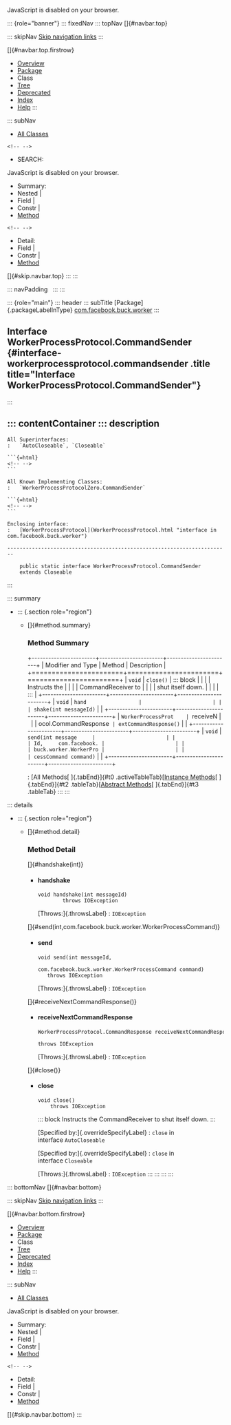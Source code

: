 <div>

JavaScript is disabled on your browser.

</div>

::: {role="banner"}
::: fixedNav
::: topNav
[]{#navbar.top}

::: skipNav
[Skip navigation links](#skip.navbar.top "Skip navigation links")
:::

[]{#navbar.top.firstrow}

-   [Overview](../../../../index.html)
-   [Package](package-summary.html)
-   Class
-   [Tree](package-tree.html)
-   [Deprecated](../../../../deprecated-list.html)
-   [Index](../../../../index-all.html)
-   [Help](../../../../help-doc.html)
:::

::: subNav
-   [All Classes](../../../../allclasses.html)

```{=html}
<!-- -->
```
-   SEARCH:

<div>

<div>

JavaScript is disabled on your browser.

</div>

</div>

<div>

-   Summary: 
-   Nested \| 
-   Field \| 
-   Constr \| 
-   [Method](#method.summary)

```{=html}
<!-- -->
```
-   Detail: 
-   Field \| 
-   Constr \| 
-   [Method](#method.detail)

</div>

[]{#skip.navbar.top}
:::
:::

::: navPadding
 
:::
:::

::: {role="main"}
::: header
::: subTitle
[Package]{.packageLabelInType} [com.facebook.buck.worker](package-summary.html)
:::

## Interface WorkerProcessProtocol.CommandSender {#interface-workerprocessprotocol.commandsender .title title="Interface WorkerProcessProtocol.CommandSender"}
:::

::: contentContainer
::: description
-   

    All Superinterfaces:
    :   `AutoCloseable`, `Closeable`

    ```{=html}
    <!-- -->
    ```

    All Known Implementing Classes:
    :   `WorkerProcessProtocolZero.CommandSender`

    ```{=html}
    <!-- -->
    ```

    Enclosing interface:
    :   [WorkerProcessProtocol](WorkerProcessProtocol.html "interface in com.facebook.buck.worker")

    ------------------------------------------------------------------------

        public static interface WorkerProcessProtocol.CommandSender
        extends Closeable
:::

::: summary
-   ::: {.section role="region"}
    -   []{#method.summary}

        ### Method Summary

        +-----------------------+-----------------------+-----------------------+
        | Modifier and Type     | Method                | Description           |
        +=======================+=======================+=======================+
        | `void`                | `close()`             | ::: block             |
        |                       |                       | Instructs the         |
        |                       |                       | CommandReceiver to    |
        |                       |                       | shut itself down.     |
        |                       |                       | :::                   |
        +-----------------------+-----------------------+-----------------------+
        | `void`                | `hand                 |                       |
        |                       | shake​(int messageId)` |                       |
        +-----------------------+-----------------------+-----------------------+
        | `WorkerProcessProt    | `receiveN             |                       |
        | ocol.CommandResponse` | extCommandResponse()` |                       |
        +-----------------------+-----------------------+-----------------------+
        | `void`                | `send​(int message     |                       |
        |                       | Id,     com.facebook. |                       |
        |                       | buck.worker.WorkerPro |                       |
        |                       | cessCommand command)` |                       |
        +-----------------------+-----------------------+-----------------------+

        : [All Methods[ ]{.tabEnd}]{#t0 .activeTableTab}[[Instance
        Methods](javascript:show(2);)[ ]{.tabEnd}]{#t2
        .tableTab}[[Abstract
        Methods](javascript:show(4);)[ ]{.tabEnd}]{#t3 .tableTab}
    :::
:::

::: details
-   ::: {.section role="region"}
    -   []{#method.detail}

        ### Method Detail

        []{#handshake(int)}

        -   #### handshake

            ``` methodSignature
            void handshake​(int messageId)
                    throws IOException
            ```

            [Throws:]{.throwsLabel}
            :   `IOException`

        []{#send(int,com.facebook.buck.worker.WorkerProcessCommand)}

        -   #### send

            ``` methodSignature
            void send​(int messageId,
                      com.facebook.buck.worker.WorkerProcessCommand command)
               throws IOException
            ```

            [Throws:]{.throwsLabel}
            :   `IOException`

        []{#receiveNextCommandResponse()}

        -   #### receiveNextCommandResponse

            ``` methodSignature
            WorkerProcessProtocol.CommandResponse receiveNextCommandResponse()
                                                                      throws IOException
            ```

            [Throws:]{.throwsLabel}
            :   `IOException`

        []{#close()}

        -   #### close

            ``` methodSignature
            void close()
                throws IOException
            ```

            ::: block
            Instructs the CommandReceiver to shut itself down.
            :::

            [Specified by:]{.overrideSpecifyLabel}
            :   `close` in interface `AutoCloseable`

            [Specified by:]{.overrideSpecifyLabel}
            :   `close` in interface `Closeable`

            [Throws:]{.throwsLabel}
            :   `IOException`
    :::
:::
:::
:::

::: bottomNav
[]{#navbar.bottom}

::: skipNav
[Skip navigation links](#skip.navbar.bottom "Skip navigation links")
:::

[]{#navbar.bottom.firstrow}

-   [Overview](../../../../index.html)
-   [Package](package-summary.html)
-   Class
-   [Tree](package-tree.html)
-   [Deprecated](../../../../deprecated-list.html)
-   [Index](../../../../index-all.html)
-   [Help](../../../../help-doc.html)
:::

::: subNav
-   [All Classes](../../../../allclasses.html)

<div>

<div>

JavaScript is disabled on your browser.

</div>

</div>

<div>

-   Summary: 
-   Nested \| 
-   Field \| 
-   Constr \| 
-   [Method](#method.summary)

```{=html}
<!-- -->
```
-   Detail: 
-   Field \| 
-   Constr \| 
-   [Method](#method.detail)

</div>

[]{#skip.navbar.bottom}
:::
